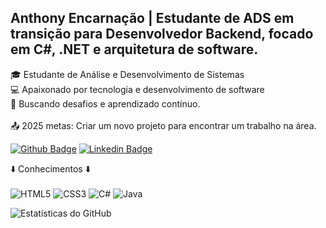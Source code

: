 
<!--
**Tonyynf/Tonyynf** is a ✨ _special_ ✨ repository because its `README.md` (this file) appears on your GitHub profile.
-->
## Anthony Encarnação | Estudante de ADS em transição para Desenvolvedor Backend, focado em C#, .NET e arquitetura de software.
🎓 Estudante de Análise e Desenvolvimento de Sistemas <br>
💻 Apaixonado por tecnologia e desenvolvimento de software <br>
🚀 Buscando desafios e aprendizado contínuo. <br><br>
📤 2025 metas: Criar um novo projeto para encontrar um trabalho na área.

[![Github Badge](https://img.shields.io/badge/-Github-000?style=flat-square&logo=Github&logoColor=white&link=https://github.com/Tonyynf)](https://github.com/Tonyynf) [![Linkedin Badge](https://img.shields.io/badge/-Linkedin-blue?style=flat-square&logo=Linkedin&logoColor=white&link=https://www.linkedin.com/in/anthonyencarnação/)](https://www.linkedin.com/in/anthonyencarnação/)

 ⬇️ Conhecimentos ⬇️<br><br>
![HTML5](https://img.shields.io/badge/html5-%23E34F26.svg?style=for-the-badge&logo=html5&logoColor=white) ![CSS3](https://img.shields.io/badge/css3-%231572B6.svg?style=for-the-badge&logo=css3&logoColor=white)  ![C#](https://img.shields.io/badge/c%23-%23239120.svg?style=for-the-badge&logo=csharp&logoColor=white)  ![Java](https://img.shields.io/badge/java-%23ED8B00.svg?style=for-the-badge&logo=openjdk&logoColor=white)

 ![Estatísticas do GitHub](https://github-readme-stats.vercel.app/api?username=Tonyynf&show_icons=true&theme=dracula)


